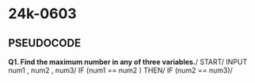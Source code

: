 # 24k-0603
## PSEUDOCODE
**Q1. Find the maximum number in any of three variables.**/
START/
INPUT num1 , num2 , num3/
IF (num1 == num2 ) THEN/
  IF (num2 == num3)/
